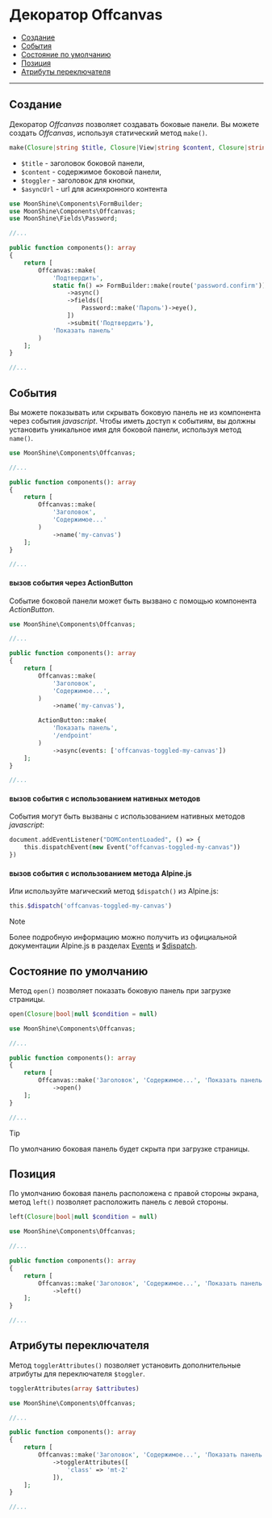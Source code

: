 # Декоратор Offcanvas

  - [Создание](#make)
  - [События](#events)
  - [Состояние по умолчанию](#open)
  - [Позиция](#position)
  - [Атрибуты переключателя](#toggler-attributes)

---

<a name="make"></a> 
## Создание

Декоратор *Offcanvas* позволяет создавать боковые панели.
Вы можете создать *Offcanvas*, используя статический метод `make()`.

```php
make(Closure|string $title, Closure|View|string $content, Closure|string $toggler = '', Closure|string|null $asyncUrl = '')
```

- `$title` - заголовок боковой панели,
- `$content` - содержимое боковой панели,
- `$toggler` - заголовок для кнопки,
- `$asyncUrl` - url для асинхронного контента

```php
use MoonShine\Components\FormBuilder;
use MoonShine\Components\Offcanvas;
use MoonShine\Fields\Password;

//...

public function components(): array
{
    return [
        Offcanvas::make(
            'Подтвердить',
            static fn() => FormBuilder::make(route('password.confirm'))
                ->async()
                ->fields([
                    Password::make('Пароль')->eye(),
                ])
                ->submit('Подтвердить'),
            'Показать панель'
        )
    ];
}

//...
```

<a name="events"></a> 
## События

Вы можете показывать или скрывать боковую панель не из компонента через события *javascript*.
Чтобы иметь доступ к событиям, вы должны установить уникальное имя для боковой панели, используя метод `name()`.

```php
use MoonShine\Components\Offcanvas;

//...

public function components(): array
{
    return [
        Offcanvas::make(
            'Заголовок',
            'Содержимое...'
        )
            ->name('my-canvas')
    ];
}

//...
```

#### вызов события через ActionButton

Событие боковой панели может быть вызвано с помощью компонента *ActionButton*.

```php
use MoonShine\Components\Offcanvas;

//...

public function components(): array
{
    return [
        Offcanvas::make(
            'Заголовок',
            'Содержимое...',
        )
            ->name('my-canvas'),

        ActionButton::make(
            'Показать панель',
            '/endpoint'
        )
            ->async(events: ['offcanvas-toggled-my-canvas'])
    ];
}

//...
```

#### вызов события с использованием нативных методов

События могут быть вызваны с использованием нативных методов *javascript*:

```php
document.addEventListener("DOMContentLoaded", () => {
    this.dispatchEvent(new Event("offcanvas-toggled-my-canvas"))
})
```

#### вызов события с использованием метода Alpine.js

Или используйте магический метод `$dispatch()` из Alpine.js:

```php
this.$dispatch('offcanvas-toggled-my-canvas')
```

> [!NOTE]
> Более подробную информацию можно получить из официальной документации Alpine.js в разделах [Events](https://alpinejs.dev/essentials/events) и [$dispatch](https://alpinejs.dev/magics/dispatch).

<a name="open"></a> 
## Состояние по умолчанию

Метод `open()` позволяет показать боковую панель при загрузке страницы.

```php
open(Closure|bool|null $condition = null)
```

```php
use MoonShine\Components\Offcanvas;

//...

public function components(): array
{
    return [
        Offcanvas::make('Заголовок', 'Содержимое...', 'Показать панель')
            ->open()
    ];
}

//...
```

> [!TIP]
> По умолчанию боковая панель будет скрыта при загрузке страницы.

<a name="position"></a> 
## Позиция

По умолчанию боковая панель расположена с правой стороны экрана, метод `left()` позволяет расположить панель с левой стороны.

```php
left(Closure|bool|null $condition = null)
```

```php
use MoonShine\Components\Offcanvas;

//...

public function components(): array
{
    return [
        Offcanvas::make('Заголовок', 'Содержимое...', 'Показать панель')
            ->left()
    ];
}

//...
```

<a name="toggler-attributes"></a> 
## Атрибуты переключателя

Метод `togglerAttributes()` позволяет установить дополнительные атрибуты для переключателя `$toggler`.

```php
togglerAttributes(array $attributes)
```

```php
use MoonShine\Components\Offcanvas;

//...

public function components(): array
{
    return [
        Offcanvas::make('Заголовок', 'Содержимое...', 'Показать панель')
            ->togglerAttributes([
                'class' => 'mt-2'
            ]),
    ];
}

//...
```
